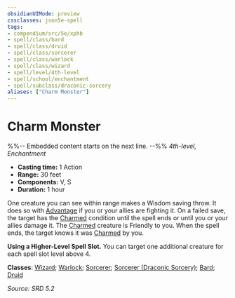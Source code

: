 ```yaml
---
obsidianUIMode: preview
cssclasses: json5e-spell
tags:
- compendium/src/5e/xphb
- spell/class/bard
- spell/class/druid
- spell/class/sorcerer
- spell/class/warlock
- spell/class/wizard
- spell/level/4th-level
- spell/school/enchantment
- spell/subclass/draconic-sorcery
aliases: ["Charm Monster"]
---
```

# Charm Monster
%%-- Embedded content starts on the next line. --%%
*4th-level, Enchantment*  

- **Casting time:** 1 Action
- **Range:** 30 feet
- **Components:** V, S
- **Duration:** 1 hour

One creature you can see within range makes a Wisdom saving throw. It does so with [Advantage](rules/variant-rules/advantage-xphb.md) if you or your allies are fighting it. On a failed save, the target has the [Charmed](rules/conditions.md#Charmed) condition until the spell ends or until you or your allies damage it. The [Charmed](rules/conditions.md#Charmed) creature is Friendly to you. When the spell ends, the target knows it was [Charmed](rules/conditions.md#Charmed) by you.

**Using a Higher-Level Spell Slot.** You can target one additional creature for each spell slot level above 4.

**Classes**: [Wizard](compendium/lists/list-spells-classes-wizard.md); [Warlock](compendium/lists/list-spells-classes-warlock.md); [Sorcerer](compendium/lists/list-spells-classes-sorcerer.md); [Sorcerer (Draconic Sorcery)](compendium/lists/list-spells-classes-sorcerer-xphb-draconic-sorcery-xphb.md "subclass=XPHB;class=XPHB"); [Bard](compendium/lists/list-spells-classes-bard.md); [Druid](compendium/lists/list-spells-classes-druid.md)

*Source: SRD 5.2*
